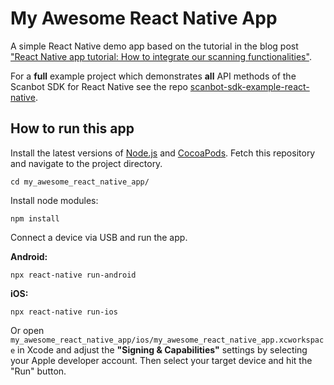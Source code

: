 # My Awesome React Native App

A simple React Native demo app based on the tutorial in the blog post 
["React Native app tutorial: How to integrate our scanning functionalities"](https://scanbot.io/blog/react-native-app-tutorial-how-to-integrate-our-scanning-functionalities).

For a **full** example project which demonstrates **all** API methods of the Scanbot SDK for React Native
see the repo [scanbot-sdk-example-react-native](https://github.com/doo/scanbot-sdk-example-react-native).

## How to run this app

Install the latest versions of [Node.js](https://nodejs.org) and [CocoaPods](https://cocoapods.org).
Fetch this repository and navigate to the project directory.

```
cd my_awesome_react_native_app/
```

Install node modules:

```
npm install
```

Connect a device via USB and run the app.

**Android:**

```
npx react-native run-android
```

**iOS:**

```
npx react-native run-ios
```

Or open `my_awesome_react_native_app/ios/my_awesome_react_native_app.xcworkspace` in Xcode and adjust the 
**"Signing & Capabilities"** settings by selecting your Apple developer account. 
Then select your target device and hit the "Run" button.
